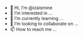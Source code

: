 - 👋 Hi, I’m @izaismine
- 👀 I’m interested in ...
- 🌱 I’m currently learning ...
- 💞️ I’m looking to collaborate on ...
- 📫 How to reach me ...

<!---
izaismine/izaismine is a ✨ special ✨ repository because its `README.md` (this file) appears on your GitHub profile.
You can click the Preview link to take a look at your changes.
--->
